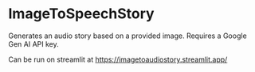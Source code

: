 # ImageToSpeechStory
Generates an audio story based on a provided image.
Requires a Google Gen AI API key.

Can be run on streamlit at https://imagetoaudiostory.streamlit.app/